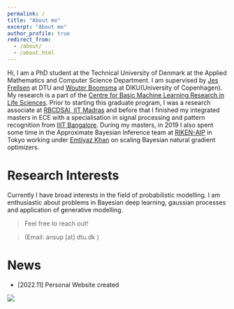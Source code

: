```yaml
---
permalink: /
title: "About me"
excerpt: "About me"
author_profile: true
redirect_from: 
  - /about/
  - /about.html
---
```


Hi, 
I am a PhD student at the Technical University of Denmark at the Applied Mathematics and Computer Science Department. I am supervised by [Jes Frellsen](https://frellsen.org/) at DTU and [Wouter Boomsma](https://ku-bioml.github.io/people/#wouter) at DIKU(University of Copenhagen). My research is a part of the [Centre for Basic Machine Learning Research in Life Sciences](https://www.mlls.dk/).
Prior to starting this graduate program, I was a research associate at [RBCDSAI, IIT Madras](https://rbcdsai.iitm.ac.in/) and before that I finished my integrated masters in ECE with a specialisation in signal processing and pattern recognition from [IIIT Bangalore](https://iiitb.ac.in/). During my masters, in 2019 I also spent some time in the Approximate Bayesian Inference team at [RIKEN-AIP](https://www.riken.jp/en/research/labs/aip/) in Tokyo working under [Emtiyaz Khan](https://emtiyaz.github.io/) on scaling Bayesian natural gradient optimizers.


# Research Interests 
Currently I have broad interests in the field of probabilistic modelling. I am enthusiastic about problems in Bayesian deep learning, gaussian processes and application of generative modelling.


> Feel free to reach out!


[comment]: <> (# Contact )

> (Email: ansup [at] dtu.dk )

# News

- [2022.11] Personal Website created

<a href="https://clustrmaps.com/site/1bc1p" title="Visit tracker"><img src="//clustrmaps.com/map_v2.png?cl=080808&w=268&t=tt&d=ClGOXY2uKf0Io0DSAJkrBfZlEVYRsuP6Esld81tT5GE&co=ffffff&ct=808080" /></a>
